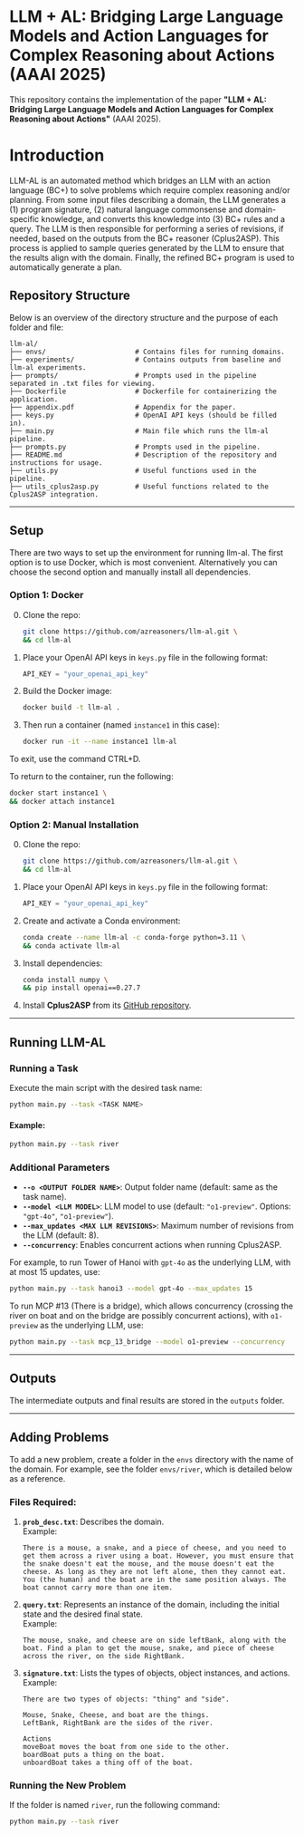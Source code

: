 # LLM + AL: Bridging Large Language Models and Action Languages for Complex Reasoning about Actions (AAAI 2025)

This repository contains the implementation of the paper **"LLM + AL: Bridging Large Language Models and Action Languages for Complex Reasoning about Actions"** (AAAI 2025). 

# Introduction
LLM-AL is an automated method which bridges an LLM with an action language (BC+) to solve problems which require complex reasoning and/or planning. From some input files describing a domain, the LLM generates a (1) program signature, (2) natural language commonsense and domain-specific knowledge, and converts this knowledge into (3) BC+ rules and a query. The LLM is then responsible for performing a series of revisions, if needed, based on the outputs from the BC+ reasoner (Cplus2ASP). This process is applied to sample queries generated by the LLM to ensure that the results align with the domain. Finally, the refined BC+ program is used to automatically generate a plan.


## Repository Structure
Below is an overview of the directory structure and the purpose of each folder and file:
```
llm-al/
├── envs/                      # Contains files for running domains.
├── experiments/               # Contains outputs from baseline and llm-al experiments.
├── prompts/                   # Prompts used in the pipeline separated in .txt files for viewing.
├── Dockerfile                 # Dockerfile for containerizing the application.
├── appendix.pdf               # Appendix for the paper.
├── keys.py                    # OpenAI API keys (should be filled in).
├── main.py                    # Main file which runs the llm-al pipeline.
├── prompts.py                 # Prompts used in the pipeline.
├── README.md                  # Description of the repository and instructions for usage.
├── utils.py                   # Useful functions used in the pipeline.
├── utils_cplus2asp.py         # Useful functions related to the Cplus2ASP integration.
```

---

## Setup

There are two ways to set up the environment for running llm-al. The first option is to use Docker, which is most convenient. Alternatively you can choose the second option and manually install all dependencies.

### Option 1: Docker

0. Clone the repo:
   ```bash
   git clone https://github.com/azreasoners/llm-al.git \
   && cd llm-al
   ```
2. Place your OpenAI API keys in `keys.py` file in the following format:
   ```python
   API_KEY = "your_openai_api_key"
   ```
3. Build the Docker image:
   ```bash
   docker build -t llm-al .
   ```
4. Then run a container (named `instance1` in this case):
   ```bash
   docker run -it --name instance1 llm-al
   ```
To exit, use the command CTRL+D.

To return to the container, run the following:
   ```bash
   docker start instance1 \
   && docker attach instance1
   ```

<!--- To run the code, skip to the [Running LLM-AL](#running-llm-al) section. -->

### Option 2: Manual Installation

0. Clone the repo:
   ```bash
   git clone https://github.com/azreasoners/llm-al.git \
   && cd llm-al
   ```
2. Place your OpenAI API keys in `keys.py` file in the following format:
   ```python
   API_KEY = "your_openai_api_key"
   ```
3. Create and activate a Conda environment:
   ```bash
   conda create --name llm-al -c conda-forge python=3.11 \
   && conda activate llm-al
   ```

4. Install dependencies:
   ```bash
   conda install numpy \
   && pip install openai==0.27.7
   ```

3. Install **Cplus2ASP** from its [GitHub repository](https://github.com/azreasoners/Cplus2ASP).

---


## Running LLM-AL

### Running a Task
Execute the main script with the desired task name:
```bash
python main.py --task <TASK NAME>
```

#### Example:
```bash
python main.py --task river
```

### Additional Parameters
- **`--o <OUTPUT FOLDER NAME>`**: Output folder name (default: same as the task name).
- **`--model <LLM MODEL>`**: LLM model to use (default: `"o1-preview"`. Options: `"gpt-4o"`, `"o1-preview"`).
- **`--max_updates <MAX LLM REVISIONS>`**: Maximum number of revisions from the LLM (default: 8).
- **`--concurrency`**: Enables concurrent actions when running Cplus2ASP.

For example, to run Tower of Hanoi with `gpt-4o` as the underlying LLM, with at most 15 updates, use:
```bash
python main.py --task hanoi3 --model gpt-4o --max_updates 15
```

To run MCP #13 (There is a bridge), which allows concurrency (crossing the river on boat and on the bridge are possibly concurrent actions), with `o1-preview` as the underlying LLM, use:
```bash
python main.py --task mcp_13_bridge --model o1-preview --concurrency
```

---

## Outputs

The intermediate outputs and final results are stored in the `outputs` folder.

---

## Adding Problems

To add a new problem, create a folder in the `envs` directory with the name of the domain. For example, see the folder `envs/river`, which is detailed below as a reference.

### Files Required:
1. **`prob_desc.txt`**: Describes the domain.  
   Example:
   ```
   There is a mouse, a snake, and a piece of cheese, and you need to get them across a river using a boat. However, you must ensure that the snake doesn't eat the mouse, and the mouse doesn't eat the cheese. As long as they are not left alone, then they cannot eat. You (the human) and the boat are in the same position always. The boat cannot carry more than one item.
   ```

2. **`query.txt`**: Represents an instance of the domain, including the initial state and the desired final state.  
   Example:
   ```
   The mouse, snake, and cheese are on side leftBank, along with the boat. Find a plan to get the mouse, snake, and piece of cheese across the river, on the side RightBank.
   ```

3. **`signature.txt`**: Lists the types of objects, object instances, and actions.  
   Example:
   ```
   There are two types of objects: "thing" and "side".

   Mouse, Snake, Cheese, and boat are the things.
   LeftBank, RightBank are the sides of the river.

   Actions
   moveBoat moves the boat from one side to the other.
   boardBoat puts a thing on the boat.
   unboardBoat takes a thing off of the boat.
   ```

### Running the New Problem
If the folder is named `river`, run the following command:
```bash
python main.py --task river
```
